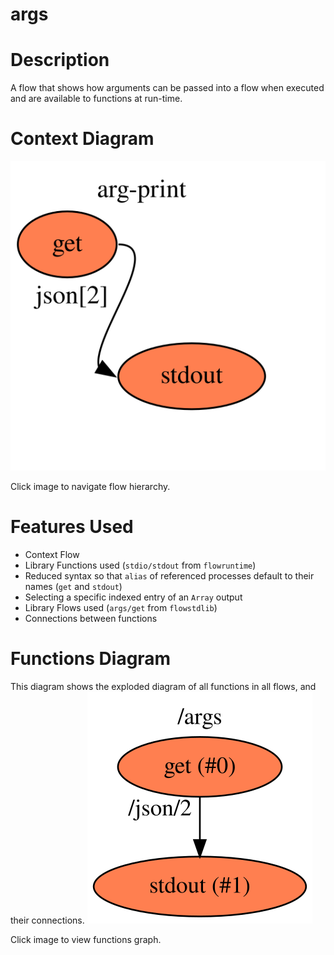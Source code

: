 args
==

Description
===
A flow that shows how arguments can be passed into a flow when executed and are available to functions at run-time.

Context Diagram
===
<a href="context.dot.svg" target="_blank"><img src="context.dot.svg"></a>

Click image to navigate flow hierarchy.

Features Used
===
* Context Flow
* Library Functions used (`stdio/stdout` from `flowruntime`)
* Reduced syntax so that `alias` of referenced processes default to their names (`get` and `stdout`)
* Selecting a specific indexed entry of an `Array` output
* Library Flows used (`args/get` from `flowstdlib`)
* Connections between functions

Functions Diagram
===
This diagram shows the exploded diagram of all functions in all flows, and their connections.
<a href="functions.dot.svg" target="_blank"><img src="functions.dot.svg"></a>

Click image to view functions graph.